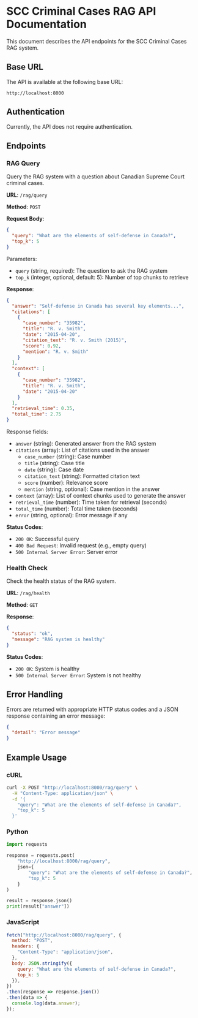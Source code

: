 # SCC Criminal Cases RAG API Documentation

This document describes the API endpoints for the SCC Criminal Cases RAG system.

## Base URL

The API is available at the following base URL:

```
http://localhost:8000
```

## Authentication

Currently, the API does not require authentication.

## Endpoints

### RAG Query

Query the RAG system with a question about Canadian Supreme Court criminal cases.

**URL**: `/rag/query`

**Method**: `POST`

**Request Body**:

```json
{
  "query": "What are the elements of self-defense in Canada?",
  "top_k": 5
}
```

Parameters:
- `query` (string, required): The question to ask the RAG system
- `top_k` (integer, optional, default: 5): Number of top chunks to retrieve

**Response**:

```json
{
  "answer": "Self-defense in Canada has several key elements...",
  "citations": [
    {
      "case_number": "35982",
      "title": "R. v. Smith",
      "date": "2015-04-20",
      "citation_text": "R. v. Smith (2015)",
      "score": 0.92,
      "mention": "R. v. Smith"
    }
  ],
  "context": [
    {
      "case_number": "35982",
      "title": "R. v. Smith",
      "date": "2015-04-20"
    }
  ],
  "retrieval_time": 0.35,
  "total_time": 2.75
}
```

Response fields:
- `answer` (string): Generated answer from the RAG system
- `citations` (array): List of citations used in the answer
  - `case_number` (string): Case number
  - `title` (string): Case title
  - `date` (string): Case date
  - `citation_text` (string): Formatted citation text
  - `score` (number): Relevance score
  - `mention` (string, optional): Case mention in the answer
- `context` (array): List of context chunks used to generate the answer
- `retrieval_time` (number): Time taken for retrieval (seconds)
- `total_time` (number): Total time taken (seconds)
- `error` (string, optional): Error message if any

**Status Codes**:
- `200 OK`: Successful query
- `400 Bad Request`: Invalid request (e.g., empty query)
- `500 Internal Server Error`: Server error

### Health Check

Check the health status of the RAG system.

**URL**: `/rag/health`

**Method**: `GET`

**Response**:

```json
{
  "status": "ok",
  "message": "RAG system is healthy"
}
```

**Status Codes**:
- `200 OK`: System is healthy
- `500 Internal Server Error`: System is not healthy

## Error Handling

Errors are returned with appropriate HTTP status codes and a JSON response containing an error message:

```json
{
  "detail": "Error message"
}
```

## Example Usage

### cURL

```bash
curl -X POST "http://localhost:8000/rag/query" \
  -H "Content-Type: application/json" \
  -d '{
    "query": "What are the elements of self-defense in Canada?",
    "top_k": 5
  }'
```

### Python

```python
import requests

response = requests.post(
    "http://localhost:8000/rag/query",
    json={
        "query": "What are the elements of self-defense in Canada?",
        "top_k": 5
    }
)

result = response.json()
print(result["answer"])
```

### JavaScript

```javascript
fetch("http://localhost:8000/rag/query", {
  method: "POST",
  headers: {
    "Content-Type": "application/json",
  },
  body: JSON.stringify({
    query: "What are the elements of self-defense in Canada?",
    top_k: 5
  }),
})
.then(response => response.json())
.then(data => {
  console.log(data.answer);
});
``` 